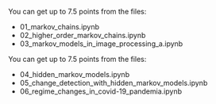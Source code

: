 You can get up to 7.5 points from the files:

- 01\_markov\_chains.ipynb
- 02_higher_order_markov_chains.ipynb
- 03_markov_models_in_image_processing_a.ipynb

You can get up to 7.5 points from the files:
- 04_hidden_markov_models.ipynb
- 05_change_detection_with_hidden_markov_models.ipynb
- 06_regime_changes_in_covid-19_pandemia.ipynb
